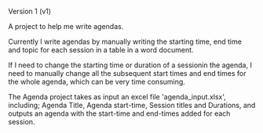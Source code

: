 Version 1 (v1)

A project to help me write agendas.

Currently I write agendas by manually writing the starting time, end time and topic for each session in a table in a word document.

If I need to change the starting time or duration of a sessionin the agenda, I need to manually change all the subsequent start times and end times for the whole agenda, which can be very time consuming.

The Agenda project takes as input an excel file 'agenda_input.xlsx', including; Agenda Title, Agenda start-time, Session titles and Durations, and outputs an agenda with the start-time and end-times added for each session.
